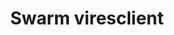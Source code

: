 ---
layout: default
description: viresclient is a Python package which connects to a VirES server through
  the WPS interface and handles product requests and downloads. This enables easy
  access to ESA’s Swarm mission data and models.
notes: 'Type: Access tool


  '
shortname: swarm_vires_client
timestamp: Fri, 11 Feb 2022 14:16:31 GMT
title: Swarm viresclient
tool/software: Swarm viresclient
type: Access tool
uuid: 56840c97-8d84-4e97-99dd-d735f40e9e05
website_link: https://viresclient.readthedocs.io/en/latest/readme.html
---